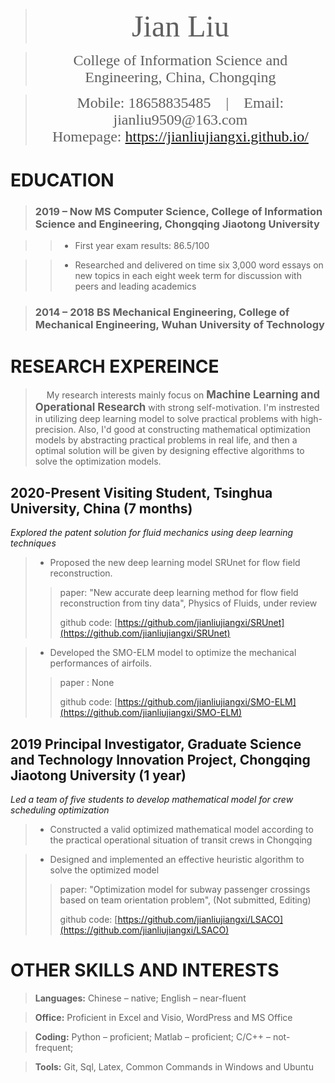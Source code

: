 >   <div align='center' ><font face='Times New Roman' size=8>Jian Liu</font></div>

>   <div align='center' ><font face='Times New Roman' size=5>College of Information Science and Engineering, China, Chongqing</font></div>
 
>   <div align='center' ><font face='Times New Roman' size=5>Mobile: 18658835485 &ensp; | &ensp; Email: jianliu9509@163.com </font></div>
>   <div align='center' ><font face='Times New Roman' size=5>Homepage: <a href="https://jianliujiangxi.github.io/">https://jianliujiangxi.github.io/</a></font></div>

# EDUCATION

> ###  2019 – Now **MS Computer Science, College of Information Science and Engineering, Chongqing Jiaotong University**

>> -   First year exam results: 86.5/100

>> -   Researched and delivered on time six 3,000 word essays on new topics in each
    eight week term for discussion with peers and leading academics

> ###  2014 – 2018 **BS Mechanical Engineering, College of Mechanical Engineering, Wuhan University of Technology**

# RESEARCH EXPEREINCE

> &ensp;&ensp; My research interests mainly focus on **<big> Machine Learning and Operational Research </big>** with strong self-motivation. I'm instrested in utilizing deep learning model to solve practical problems with high-precision. Also, I'd good at constructing mathematical optimization models by abstracting practical problems in real life, and then a optimal solution will be given by designing effective algorithms to solve the optimization models.


## 2020-Present Visiting Student, Tsinghua University, China (7 months)

*Explored the patent solution for fluid mechanics using deep learning techniques*

> -   Proposed the new deep learning model SRUnet for flow field reconstruction.
>>  paper: "New accurate deep learning method for flow field reconstruction from tiny data", Physics of Fluids, under review
>> 
>>  github code: [https://github.com/jianliujiangxi/SRUnet](https://github.com/jianliujiangxi/SRUnet)

> -   Developed the SMO-ELM model to optimize the mechanical performances of airfoils.
>>  paper : None 
>> 
>>  github code: [https://github.com/jianliujiangxi/SMO-ELM](https://github.com/jianliujiangxi/SMO-ELM)

## 2019 Principal Investigator, Graduate Science and Technology Innovation Project, Chongqing Jiaotong University (1 year)

*Led a team of five students to develop mathematical model for crew scheduling
optimization*

> -   Constructed a valid optimized mathematical model according to the practical
    operational situation of transit crews in Chongqing

> -   Designed and implemented an effective heuristic algorithm to solve the
    optimized model
>>  paper: "Optimization model for subway passenger crossings based on team orientation problem", (Not submitted, Editing)
>>  
>>  github code: [https://github.com/jianliujiangxi/LSACO](https://github.com/jianliujiangxi/LSACO)

# OTHER SKILLS AND INTERESTS

>   **Languages:** Chinese – native; English – near-fluent

>   **Office:** Proficient in Excel and Visio, WordPress and MS Office

>   **Coding:** Python – proficient; Matlab – proficient; C/C++ – not-frequent;

>   **Tools:** Git, Sql, Latex, Common Commands in Windows and Ubuntu
